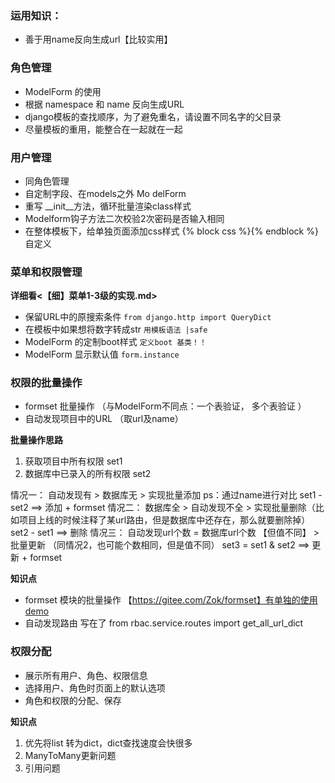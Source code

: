 ### 运用知识：
- 善于用name反向生成url【比较实用】

### 角色管理
- ModelForm 的使用
- 根据 namespace 和 name 反向生成URL
- django模板的查找顺序，为了避免重名，请设置不同名字的父目录
- 尽量模板的重用，能整合在一起就在一起


### 用户管理
- 同角色管理
- 自定制字段、在models之外  Mo delForm
- 重写 __init__方法，循环批量渲染class样式
- Modelform钩子方法二次校验2次密码是否输入相同
- 在整体模板下，给单独页面添加css样式 {% block css %}{% endblock %}自定义

### 菜单和权限管理
**详细看<【细】菜单1-3级的实现.md>**
- 保留URL中的原搜索条件 `from django.http import QueryDict`
- 在模板中如果想将数字转成str `用模板语法 |safe`
- ModelForm 的定制boot样式 `定义boot 基类！！`
- ModelForm 显示默认值 `form.instance`


### 权限的批量操作
- formset 批量操作  （与ModelForm不同点：一个表验证， 多个表验证 ）
- 自动发现项目中的URL  （取url及name）

**批量操作思路**
1. 获取项目中所有权限 set1
2. 数据库中已录入的所有权限 set2

情况一： 自动发现有 > 数据库无 > 实现批量添加 ps：通过name进行对比
    set1 - set2 ==> 添加 
    + formset
情况二： 数据库全 > 自动发现不全 > 实现批量删除（比如项目上线的时候注释了某url路由，但是数据库中还存在，那么就要删除掉）
    set2 - set1 ==> 删除
情况三： 自动发现url个数 = 数据库url个数 【但值不同】 > 批量更新 （同情况2，也可能个数相同，但是值不同）
    set3 = set1 & set2 ==> 更新
    + formset

**知识点**
- formset 模块的批量操作  【https://gitee.com/Zok/formset】有单独的使用demo
- 自动发现路由  写在了   from rbac.service.routes import get_all_url_dict


### 权限分配
- 展示所有用户、角色、权限信息
- 选择用户、角色时页面上的默认选项
- 角色和权限的分配、保存

**知识点**
1. 优先将list 转为dict，dict查找速度会快很多
2. ManyToMany更新问题
3. 引用问题
